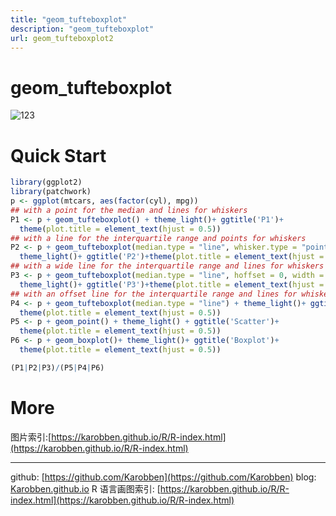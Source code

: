 ```yaml
---
title: "geom_tufteboxplot"
description: "geom_tufteboxplot"
url: geom_tufteboxplot2
---
```


# geom_tufteboxplot

![123](https://s1.ax1x.com/2020/08/13/dSWoX4.png)
# Quick Start
```r
library(ggplot2)
library(patchwork)
p <- ggplot(mtcars, aes(factor(cyl), mpg))
## with a point for the median and lines for whiskers
P1 <- p + geom_tufteboxplot() + theme_light()+ ggtitle('P1')+
  theme(plot.title = element_text(hjust = 0.5))
## with a line for the interquartile range and points for whiskers
P2 <- p + geom_tufteboxplot(median.type = "line", whisker.type = "point", hoffset = 0)+
  theme_light()+ ggtitle('P2')+theme(plot.title = element_text(hjust = 0.5))
## with a wide line for the interquartile range and lines for whiskers
P3 <- p + geom_tufteboxplot(median.type = "line", hoffset = 0, width = 3) +
  theme_light()+ ggtitle('P3')+theme(plot.title = element_text(hjust = 0.5))
## with an offset line for the interquartile range and lines for whiskers
P4 <- p + geom_tufteboxplot(median.type = "line") + theme_light()+ ggtitle('P4')+
  theme(plot.title = element_text(hjust = 0.5))
P5 <- p + geom_point() + theme_light() + ggtitle('Scatter')+
  theme(plot.title = element_text(hjust = 0.5))
P6 <- p + geom_boxplot()+ theme_light()+ ggtitle('Boxplot')+
  theme(plot.title = element_text(hjust = 0.5))

(P1|P2|P3)/(P5|P4|P6)
```


<a name="FG8Ad"></a>
# More
图片索引:[https://karobben.github.io/R/R-index.html](https://karobben.github.io/R/R-index.html)




---
github: [https://github.com/Karobben](https://github.com/Karobben)
blog: [Karobben.github.io](http://Karobben.github.io)
R 语言画图索引: [https://karobben.github.io/R/R-index.html](https://karobben.github.io/R/R-index.html)
